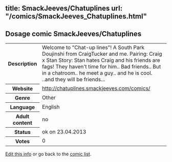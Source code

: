 title: SmackJeeves/Chatuplines
url: "/comics/SmackJeeves_Chatuplines.html"
---
Dosage comic SmackJeeves/Chatuplines
-----------------------------------------

<p id="msg"></p>
<script type="text/javascript">
if (window.location.search === '?edit_info_mail=sent_ok') {
  var elem = document.getElementById("msg");
  elem.innerHTML = 'Edited information sucessfully sent.';
  elem.className = 'ok';
}
</script>
<table class="comicinfo">
<tr>
<th>Description</th><td>Welcome to &quot;Chat-up lines&quot;! A South Park Doujinshi from CraigTucker and me. Pairing: Craig x Stan Story: Stan hates Craig and his friends are fags! They haven't time for him.. Bad friends.. But in a chatroom.. he meet a guy.. and he is cool. ..and they will be friends...</td>
</tr>
<tr>
<th>Website</th><td><a href="http://chatuplines.smackjeeves.com/comics/">http://chatuplines.smackjeeves.com/comics/</a></td>
</tr>
<tr>
<th>Genre</th><td>Other</td>
</tr>
<tr>
<th>Language</th><td>English</td>
</tr>
<tr>
<th>Adult content</th><td>no</td>
</tr>
<tr>
<th>Status</th><td>ok on 23.04.2013</td>
</tr>
<tr>
<th>Votes</th><td>0</td>
</tr>
</table>

[Edit this info](SmackJeeves_Chatuplines_edit.html) or go back to the [comic list](../comic-index.html).
